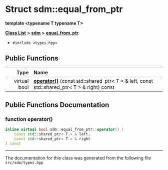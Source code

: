 
# Struct sdm::equal\_from\_ptr

<link rel="stylesheet" href="https://cdnjs.cloudflare.com/ajax/libs/KaTeX/0.5.1/katex.min.css">
<link rel="stylesheet" href="https://cdn.jsdelivr.net/github-markdown-css/2.2.1/github-markdown.css"/>


**template &lt;typename T typename T&gt;**


[**Class List**](annotated.md) **>** [**sdm**](namespacesdm.md) **>** [**equal\_from\_ptr**](structsdm_1_1equal__from__ptr.md)





* `#include <types.hpp>`















## Public Functions

| Type | Name |
| ---: | :--- |
| virtual bool | [**operator()**](structsdm_1_1equal__from__ptr.md#function-operator()) (const std::shared\_ptr&lt; T &gt; & left, const std::shared\_ptr&lt; T &gt; & right) const<br> |








## Public Functions Documentation


### function operator() 


```cpp
inline virtual bool sdm::equal_from_ptr::operator() (
    const std::shared_ptr< T > & left,
    const std::shared_ptr< T > & right
) const
```



------------------------------
The documentation for this class was generated from the following file `src/sdm/types.hpp`